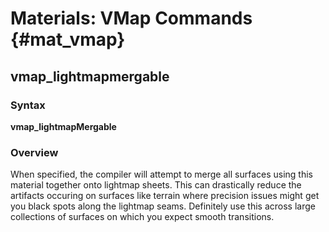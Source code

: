 # Materials: VMap Commands {#mat_vmap}
## vmap_lightmapmergable
### Syntax

**vmap_lightmapMergable**

### Overview

When specified, the compiler will attempt to merge all surfaces using
this material together onto lightmap sheets. This can drastically reduce
the artifacts occuring on surfaces like terrain where precision issues
might get you black spots along the lightmap seams. Definitely use this
across large collections of surfaces on which you expect smooth
transitions.